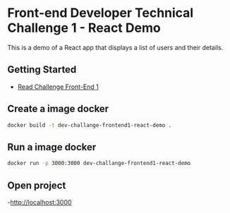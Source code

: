 # Front-end Developer Technical Challenge 1 - React Demo

This is a demo of a React app that displays a list of users and their details.

## Getting Started

- [Read Challenge Front-End 1](https://github.com/micheltlutz/dev-challenge/blob/main/readme_files/challange_frontend1.md)

## Create a image docker

```bash
docker build -t dev-challange-frontend1-react-demo .
```

## Run a image docker

```bash
docker run -p 3000:3000 dev-challange-frontend1-react-demo
```

## Open project

-[http://localhost:3000](http://localhost:3000)
